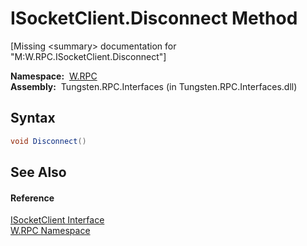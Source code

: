 ISocketClient.Disconnect Method
===============================
  
[Missing &lt;summary> documentation for "M:W.RPC.ISocketClient.Disconnect"]


  **Namespace:**  [W.RPC][1]  
  **Assembly:**  Tungsten.RPC.Interfaces (in Tungsten.RPC.Interfaces.dll)

Syntax
------

```csharp
void Disconnect()
```


See Also
--------

#### Reference
[ISocketClient Interface][2]  
[W.RPC Namespace][1]  

[1]: ../README.md
[2]: README.md
[3]: ../../_icons/Help.png